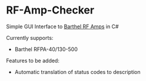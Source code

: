 # RF-Amp-Checker

Simple GUI Interface to [Barthel RF Amps](www.barthel-hf.de/?lang=en) in C#

Currently supports:

- Barthel RFPA-40/130-500

Features to be added:

- Automatic translation of status codes to description
